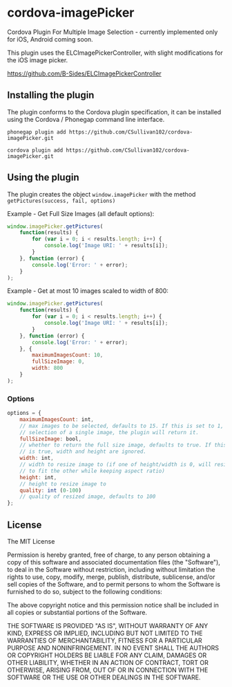 cordova-imagePicker
===================

Cordova Plugin For Multiple Image Selection - currently implemented only for
iOS, Android coming soon.

This plugin uses the ELCImagePickerController, with slight modifications for the iOS image picker.

https://github.com/B-Sides/ELCImagePickerController

## Installing the plugin

The plugin conforms to the Cordova plugin specification, it can be installed
using the Cordova / Phonegap command line interface.

```
phonegap plugin add https://github.com/CSullivan102/cordova-imagePicker.git

cordova plugin add https://github.com/CSullivan102/cordova-imagePicker.git
```

## Using the plugin

The plugin creates the object `window.imagePicker` with the method `getPictures(success, fail, options)`

Example - Get Full Size Images (all default options):
```javascript
window.imagePicker.getPictures(
	function(results) {
		for (var i = 0; i < results.length; i++) {
			console.log('Image URI: ' + results[i]);
		}
	}, function (error) {
		console.log('Error: ' + error);
	}
);
```

Example - Get at most 10 images scaled to width of 800:
```javascript
window.imagePicker.getPictures(
	function(results) {
		for (var i = 0; i < results.length; i++) {
			console.log('Image URI: ' + results[i]);
		}
	}, function (error) {
		console.log('Error: ' + error);
	}, {
		maximumImagesCount: 10,
		fullSizeImage: 0,
		width: 800
	}
);
```

### Options

```javascript
options = {
	maximumImagesCount: int,
	// max images to be selected, defaults to 15. If this is set to 1, upon
	// selection of a single image, the plugin will return it.
	fullSizeImage: bool,
	// whether to return the full size image, defaults to true. If this value
	// is true, width and height are ignored.
	width: int,
	// width to resize image to (if one of height/width is 0, will resize 
	// to fit the other while keeping aspect ratio)
	height: int,
	// height to resize image to
	quality: int (0-100)
	// quality of resized image, defaults to 100
};
```

## License

The MIT License

Permission is hereby granted, free of charge, to any person obtaining a copy
of this software and associated documentation files (the "Software"), to deal
in the Software without restriction, including without limitation the rights
to use, copy, modify, merge, publish, distribute, sublicense, and/or sell
copies of the Software, and to permit persons to whom the Software is
furnished to do so, subject to the following conditions:

The above copyright notice and this permission notice shall be included in
all copies or substantial portions of the Software.

THE SOFTWARE IS PROVIDED "AS IS", WITHOUT WARRANTY OF ANY KIND, EXPRESS OR
IMPLIED, INCLUDING BUT NOT LIMITED TO THE WARRANTIES OF MERCHANTABILITY,
FITNESS FOR A PARTICULAR PURPOSE AND NONINFRINGEMENT. IN NO EVENT SHALL THE
AUTHORS OR COPYRIGHT HOLDERS BE LIABLE FOR ANY CLAIM, DAMAGES OR OTHER
LIABILITY, WHETHER IN AN ACTION OF CONTRACT, TORT OR OTHERWISE, ARISING FROM,
OUT OF OR IN CONNECTION WITH THE SOFTWARE OR THE USE OR OTHER DEALINGS IN
THE SOFTWARE.